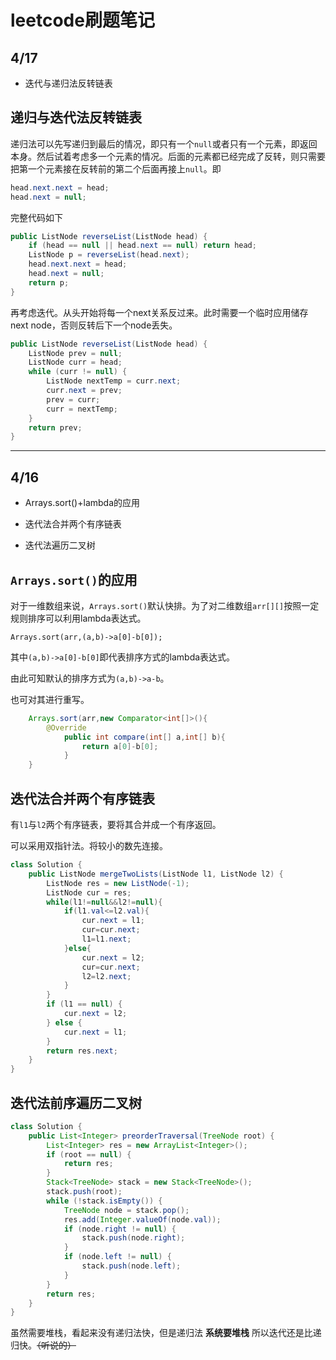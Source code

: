 # leetcode刷题笔记

## 4/17

+ 迭代与递归法反转链表

## 递归与迭代法反转链表

递归法可以先写递归到最后的情况，即只有一个`null`或者只有一个元素，即返回本身。然后试着考虑多一个元素的情况。后面的元素都已经完成了反转，则只需要把第一个元素接在反转前的第二个后面再接上`null`。即

```Java
head.next.next = head;
head.next = null;
```

完整代码如下

```Java
public ListNode reverseList(ListNode head) {
    if (head == null || head.next == null) return head;
    ListNode p = reverseList(head.next);
    head.next.next = head;
    head.next = null;
    return p;
}
```

再考虑迭代。从头开始将每一个next关系反过来。此时需要一个临时应用储存next node，否则反转后下一个node丢失。

```Java
public ListNode reverseList(ListNode head) {
    ListNode prev = null;
    ListNode curr = head;
    while (curr != null) {
        ListNode nextTemp = curr.next;
        curr.next = prev;
        prev = curr;
        curr = nextTemp;
    }
    return prev;
}
```

---

## 4/16

+ Arrays.sort()+lambda的应用
  
+ 迭代法合并两个有序链表

+ 迭代法遍历二叉树

## `Arrays.sort()`的应用

对于一维数组来说，`Arrays.sort()`默认快排。为了对二维数组`arr[][]`按照一定规则排序可以利用lambda表达式。

`Arrays.sort(arr,(a,b)->a[0]-b[0]);`

其中`(a,b)->a[0]-b[0]`即代表排序方式的lambda表达式。

由此可知默认的排序方式为`(a,b)->a-b`。

也可对其进行重写。

```Java
    Arrays.sort(arr,new Comparator<int[]>(){
        @Override
            public int compare(int[] a,int[] b){
                return a[0]-b[0];
            }
    }
```

## 迭代法合并两个有序链表

有`l1`与`l2`两个有序链表，要将其合并成一个有序返回。

可以采用双指针法。将较小的数先连接。

```Java
class Solution {
    public ListNode mergeTwoLists(ListNode l1, ListNode l2) {
        ListNode res = new ListNode(-1);
        ListNode cur = res;
        while(l1!=null&&l2!=null){
            if(l1.val<=l2.val){
                cur.next = l1;
                cur=cur.next;
                l1=l1.next;
            }else{
                cur.next = l2;
                cur=cur.next;
                l2=l2.next;
            }
        }
        if (l1 == null) {
            cur.next = l2;
        } else {
            cur.next = l1;
        }
        return res.next;
    }
}
```

## 迭代法前序遍历二叉树

```Java
class Solution {
    public List<Integer> preorderTraversal(TreeNode root) {
        List<Integer> res = new ArrayList<Integer>();
        if (root == null) {
            return res;
        }
        Stack<TreeNode> stack = new Stack<TreeNode>();
        stack.push(root);
        while (!stack.isEmpty()) {
            TreeNode node = stack.pop();
            res.add(Integer.valueOf(node.val));
            if (node.right != null) {
                stack.push(node.right);
            }
            if (node.left != null) {
                stack.push(node.left);
            }
        }
        return res;
    }
}
```

虽然需要堆栈，看起来没有递归法快，但是递归法 __系统要堆栈__ 所以迭代还是比递归快。~~（听说的）~~
